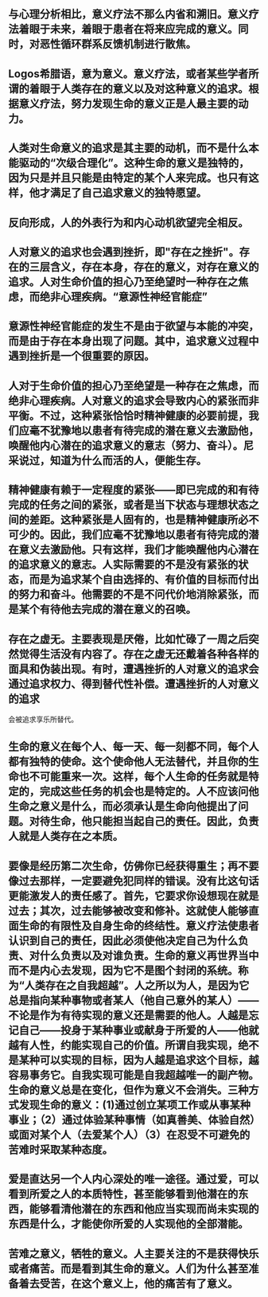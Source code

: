 ## 与心理分析相比，意义疗法不那么内省和溯旧。意义疗法着眼于未来，着眼于患者在将来应完成的意义。同时，对恶性循环群系反馈机制进行散焦。

## Logos希腊语，意为意义。意义疗法，或者某些学者所谓的着眼于人类存在的意义以及对这种意义的追求。根据意义疗法，努力发现生命的意义正是人最主要的动力。

## 人类对生命意义的追求是其主要的动机，而不是什么本能驱动的“次级合理化”。这种生命的意义是独特的，因为只是并且只能是由特定的某个人来完成。也只有这样，他才满足了自己追求意义的独特愿望。

## 反向形成，人的外表行为和内心动机欲望完全相反。



## 人对意义的追求也会遇到挫折，即"存在之挫折"。存在的三层含义，存在本身，存在的意义，对存在意义的追求。人对生命价值的担心乃至绝望时一种存在之焦虑，而绝非心理疾病。“意源性神经官能症”

## 意源性神经官能症的发生不是由于欲望与本能的冲突，而是由于存在本身出现了问题。其中，追求意义过程中遇到挫折是一个很重要的原因。

## 人对于生命价值的担心乃至绝望是一种存在之焦虑，而绝非心理疾病。人对意义的追求会导致内心的紧张而非平衡。不过，这种紧张恰恰时精神健康的必要前提，我们应毫不犹豫地以患者有待完成的潜在意义去激励他，唤醒他内心潜在的追求意义的意志（努力、奋斗）。尼采说过，知道为什么而活的人，便能生存。

## 精神健康有赖于一定程度的紧张——即已完成的和有待完成的任务之间的紧张，或者是当下状态与理想状态之间的差距。这种紧张是人固有的，也是精神健康所必不可少的。因此，我们应毫不犹豫地以患者有待完成的潜在意义去激励他。只有这样，我们才能唤醒他内心潜在的追求意义的意志。人实际需要的不是没有紧张的状态，而是为追求某个自由选择的、有价值的目标而付出的努力和奋斗。他需要的不是不问代价地消除紧张，而是某个有待他去完成的潜在意义的召唤。

## 存在之虚无。主要表现是厌倦，比如忙碌了一周之后突然觉得生活没有内容了。存在之虚无还戴着各种各样的面具和伪装出现。有时，遭遇挫折的人对意义的追求会通过追求权力、得到替代性补偿。遭遇挫折的人对意义的追求
会被追求享乐所替代。

## 生命的意义在每个人、每一天、每一刻都不同，每个人都有独特的使命。这个使命他人无法替代，并且你的生命也不可能重来一次。这样，每个人生命的任务就是特定的，完成这些任务的机会也是特定的。人不应该问他生命之意义是什么，而必须承认是生命向他提出了问题。对待生命，他只能担当起自己的责任。因此，负责人就是人类存在之本质。

## 要像是经历第二次生命，仿佛你已经获得重生；再不要像过去那样，一定要避免犯同样的错误。没有比这句话更能激发人的责任感了。首先，它要求你设想现在就是过去；其次，过去能够被改变和修补。这就使人能够直面生命的有限性及自身生命的终结性。意义疗法使患者认识到自己的责任，因此必须使他决定自己为什么负责、对什么负责以及对谁负责。生命的意义再世界当中而不是内心去发现，因为它不是图个封闭的系统。称为“人类存在之自我超越”。人之所以为人，是因为它总是指向某种事物或者某人（他自己意外的某人）——不论是作为有待实现的意义还是需要的他人。人越是忘记自己——投身于某种事业或献身于所爱的人——他就越有人性，约能实现自己的价值。所谓自我实现，绝不是某种可以实现的目标，因为人越是追求这个目标，越容易事务它。自我实现可能是自我超越唯一的副产物。生命的意义总是在变化，但作为意义不会消失。三种方式发现生命的意义：(1)通过创立某项工作或从事某种事业；（2）通过体验某种事情（如真善美、体验自然）或面对某个人（去爱某个人）（3）在忍受不可避免的苦难时采取某种态度。

## 爱是直达另一个人内心深处的唯一途径。通过爱，可以看到所爱之人的本质特性，甚至能够看到他潜在的东西，能够看清他潜在的东西和他应当实现而尚未实现的东西是什么，才能使你所爱的人实现他的全部潜能。

## 苦难之意义，牺牲的意义。人主要关注的不是获得快乐或者痛苦。而是看到其生命的意义。人们为什么甚至准备着去受苦，在这个意义上，他的痛苦有了意义。